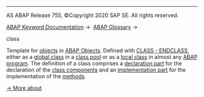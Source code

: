   

* * *

AS ABAP Release 755, ©Copyright 2020 SAP SE. All rights reserved.

[ABAP Keyword Documentation](https://help.sap.com/doc/abapdocu_755_index_htm/7.55/en-US/abenabap.htm) →  [ABAP Glossary](https://help.sap.com/doc/abapdocu_755_index_htm/7.55/en-US/abenabap_glossary.htm) → 

class

Template for [objects](https://help.sap.com/doc/abapdocu_755_index_htm/7.55/en-US/abenobject_glosry.htm "Glossary Entry") in [ABAP Objects](https://help.sap.com/doc/abapdocu_755_index_htm/7.55/en-US/abenabap_objects_glosry.htm "Glossary Entry"). Defined with [CLASS - ENDCLASS](https://help.sap.com/doc/abapdocu_755_index_htm/7.55/en-US/abapclass.htm), either as a [global class](https://help.sap.com/doc/abapdocu_755_index_htm/7.55/en-US/abenglobal_class_glosry.htm "Glossary Entry") in a [class pool](https://help.sap.com/doc/abapdocu_755_index_htm/7.55/en-US/abenclass_pool_glosry.htm "Glossary Entry") or as a [local class](https://help.sap.com/doc/abapdocu_755_index_htm/7.55/en-US/abenlocal_class_glosry.htm "Glossary Entry") in almost any [ABAP program](https://help.sap.com/doc/abapdocu_755_index_htm/7.55/en-US/abenabap_program_glosry.htm "Glossary Entry"). The definition of a class comprises a [declaration part](https://help.sap.com/doc/abapdocu_755_index_htm/7.55/en-US/abendeclaration_part_glosry.htm "Glossary Entry") for the declaration of the [class components](https://help.sap.com/doc/abapdocu_755_index_htm/7.55/en-US/abenclass_component_glosry.htm "Glossary Entry") and an [implementation part](https://help.sap.com/doc/abapdocu_755_index_htm/7.55/en-US/abenimplementation_part_glosry.htm "Glossary Entry") for the implementation of the [methods](https://help.sap.com/doc/abapdocu_755_index_htm/7.55/en-US/abenmethod_glosry.htm "Glossary Entry").

[→ More about](https://help.sap.com/doc/abapdocu_755_index_htm/7.55/en-US/abenclasses.htm)